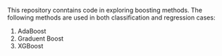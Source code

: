 This repository conntains code in exploring boosting methods.
The following methods are used in both classification and regression cases:
1. AdaBoost
2. Graduent Boost
3. XGBoost
